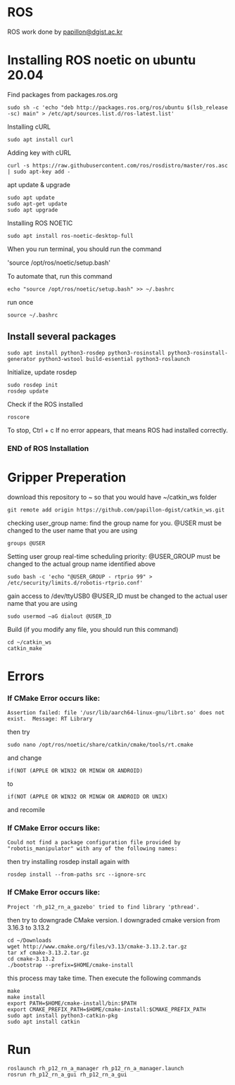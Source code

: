 # ROS
ROS work done by papillon@dgist.ac.kr

# Installing ROS noetic on ubuntu 20.04
Find packages from packages.ros.org

`sudo sh -c 'echo "deb http://packages.ros.org/ros/ubuntu $(lsb_release -sc) main" > /etc/apt/sources.list.d/ros-latest.list'`

Installing cURL

`sudo apt install curl`

Adding key with cURL

`curl -s https://raw.githubusercontent.com/ros/rosdistro/master/ros.asc | sudo apt-key add -`

apt update & upgrade

    sudo apt update
    sudo apt-get update
    sudo apt upgrade

Installing ROS NOETIC

`sudo apt install ros-noetic-desktop-full`

When you run terminal, you should run the command

'source /opt/ros/noetic/setup.bash'

To automate that, run this command

`echo "source /opt/ros/noetic/setup.bash" >> ~/.bashrc`

run once

`source ~/.bashrc`

## Install several packages

`sudo apt install python3-rosdep python3-rosinstall python3-rosinstall-generator python3-wstool build-essential python3-roslaunch`

Initialize, update rosdep

    sudo rosdep init
    rosdep update

Check if the ROS installed

`roscore`

To stop, Ctrl + c
If no error appears, that means ROS had installed correctly.

### END of ROS Installation



# Gripper Preperation
download this repository to ~ so that you would have ~/catkin_ws folder

`git remote add origin https://github.com/papillon-dgist/catkin_ws.git`

checking user_group name: find the group name for you. @USER must be changed to the user name that you are using

`groups @USER`

Setting user group real-time scheduling priority: @USER_GROUP must be changed to the actual group name identified above

`sudo bash -c 'echo "@USER_GROUP - rtprio 99" > /etc/security/limits.d/robotis-rtprio.conf'`

gain access to /dev/ttyUSB0 @USER_ID must be changed to the actual user name that you are using

`sudo usermod –aG dialout @USER_ID`

Build (if you modify any file, you should run this command)

    cd ~/catkin_ws
    catkin_make

# Errors

### If CMake Error occurs like:

`Assertion failed: file '/usr/lib/aarch64-linux-gnu/librt.so' does not exist.  Message: RT Library`

then try

`sudo nano /opt/ros/noetic/share/catkin/cmake/tools/rt.cmake`

and change

`if(NOT (APPLE OR WIN32 OR MINGW OR ANDROID)`

to

`if(NOT (APPLE OR WIN32 OR MINGW OR ANDROID OR UNIX)`

and recomile

### If CMake Error occurs like:

`Could not find a package configuration file provided by "robotis_manipulator" with any of the following names:`

then try installing rosdep install again with 

`rosdep install --from-paths src --ignore-src`

### If CMake Error occurs like:

`Project 'rh_p12_rn_a_gazebo' tried to find library 'pthread'.`

then try to downgrade CMake version. I downgraded cmake version from 3.16.3 to 3.13.2

    cd ~/Downloads
    wget http://www.cmake.org/files/v3.13/cmake-3.13.2.tar.gz
    tar xf cmake-3.13.2.tar.gz
    cd cmake-3.13.2
    ./bootstrap --prefix=$HOME/cmake-install

this process may take time. Then execute the following commands

    make
    make install
    export PATH=$HOME/cmake-install/bin:$PATH
    export CMAKE_PREFIX_PATH=$HOME/cmake-install:$CMAKE_PREFIX_PATH
    sudo apt install python3-catkin-pkg
    sudo apt install catkin

# Run

    roslaunch rh_p12_rn_a_manager rh_p12_rn_a_manager.launch
    rosrun rh_p12_rn_a_gui rh_p12_rn_a_gui
